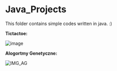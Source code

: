 # Java_Projects
This folder contains simple codes written in java.
:)

**Tictactoe:**

![image](https://user-images.githubusercontent.com/72278818/116145532-bcc5e080-a6dd-11eb-95dc-8c717c5dfc39.png)

**Alogortmy Genetyczne:**

![IMG_AG](https://user-images.githubusercontent.com/72278818/116675434-1d873e80-a9a6-11eb-9907-0043ff309d3a.png)
